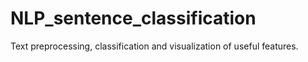# NLP_sentence_classification
Text preprocessing, classification and visualization of useful features.
